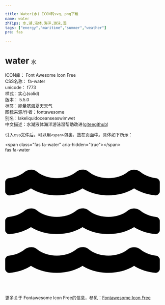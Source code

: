 ```yaml
---

title: Water(水) ICON转svg、png下载
name: water
zhTips: 水,湖,液体,海洋,游泳,湿
tags: ["energy","maritime","summer","weather"]
pre: fas

---
```


# water  <small style="font-size: 60%;font-weight: 100">水</small>


<div class="detail-page">
<p>
<span>
ICON库：
<span class="badge-secondary badge">Font Awesome Icon Free</span> 
</span>
<br/>
<span>
CSS名称：
<span class="badge-secondary badge">fa-water</span> 
</span>
<br/>
<span>
unicode：
<span class="badge-secondary badge">f773</span> 
<copy-btn content='f773' btn-title=""></copy-btn>
<copy-btn :content='String.fromCodePoint(parseInt("f773", 16))' btn-title="复制U"></copy-btn>
</span><br/><span>样式：<span class="badge-light badge">实心(solid)</span></span>
<br/>
<span>
版本：
<span class="badge-secondary badge">5.5.0</span> 
</span><br/><span>标签：<span class="badge-light badge"><router-link to="/tags/energy.html">能量</router-link></span><span class="badge-light badge"><router-link to="/tags/maritime.html">航海</router-link></span><span class="badge-light badge"><router-link to="/tags/summer.html">夏天</router-link></span><span class="badge-light badge"><router-link to="/tags/weather.html">天气</router-link></span></span>
<br/>
<span>图标来源/作者：<span class="badge-light badge">fontawesome</span></span> 
<br/>
<span>别名：<span class="badge-light badge">lake</span><span class="badge-light badge">liquid</span><span class="badge-light badge">ocean</span><span class="badge-light badge">sea</span><span class="badge-light badge">swim</span><span class="badge-light badge">wet</span></span><br/><span class="zh-detail">中文描述：<span class="badge-primary badge">水</span><span class="badge-primary badge">湖</span><span class="badge-primary badge">液体</span><span class="badge-primary badge">海洋</span><span class="badge-primary badge">游泳</span><span class="badge-primary badge">湿</span><span class="help-link"><span>帮助改进</span>(<a href="https://gitee.com/liuwave/icon-helper/edit/master/json/fontawesome/solid/water.json" target="_blank" rel="noopener noreferrer">gitee</a><a href="https://github.com/liuwave/icon-helper/edit/master/json/fontawesome/solid/water.json" target="_blank" rel="noopener noreferrer">github</a></span>)</span><br/>
</p>
</div>
<div class="alert alert-dark">
  <i class="fas fa-water fa-xs"></i>
  <i class="fas fa-water fa-sm"></i>
  <i class="fas fa-water fa-lg"></i>
  <i class="fas fa-water fa-2x"></i>
  <i class="fas fa-water fa-3x"></i>
  <i class="fas fa-water fa-5x"></i>
  <i class="fas fa-water fa-7x"></i>
</div>
<div>
  <p>引入css文件后，可以用<code>&lt;span&gt;</code>包裹，放在页面中。具体如下所示：    
  </p>
  <div class="alert alert-primary" style="font-size: 14px">
    &lt;span class="fas fa-water" aria-hidden="true"&gt;&lt;/span&gt;
    <copy-btn content='<span class="fas fa-water" aria-hidden="true"></span>'></copy-btn>
  </div>
  <div class="alert alert-secondary">
    <i class="fas fa-water"
    style="font-size: 24px"
    aria-hidden="true"></i> fas fa-water
    <copy-btn content="fas fa-water" btn-title="复制图标名称"></copy-btn>
  </div>
</div>
<div id="svg" class="svg-wrap">
<svg xmlns="http://www.w3.org/2000/svg" viewBox="0 0 576 512"><path d="M562.1 383.9c-21.5-2.4-42.1-10.5-57.9-22.9-14.1-11.1-34.2-11.3-48.2 0-37.9 30.4-107.2 30.4-145.7-1.5-13.5-11.2-33-9.1-46.7 1.8-38 30.1-106.9 30-145.2-1.7-13.5-11.2-33.3-8.9-47.1 2-15.5 12.2-36 20.1-57.7 22.4-7.9.8-13.6 7.8-13.6 15.7v32.2c0 9.1 7.6 16.8 16.7 16 28.8-2.5 56.1-11.4 79.4-25.9 56.5 34.6 137 34.1 192 0 56.5 34.6 137 34.1 192 0 23.3 14.2 50.9 23.3 79.1 25.8 9.1.8 16.7-6.9 16.7-16v-31.6c.1-8-5.7-15.4-13.8-16.3zm0-144c-21.5-2.4-42.1-10.5-57.9-22.9-14.1-11.1-34.2-11.3-48.2 0-37.9 30.4-107.2 30.4-145.7-1.5-13.5-11.2-33-9.1-46.7 1.8-38 30.1-106.9 30-145.2-1.7-13.5-11.2-33.3-8.9-47.1 2-15.5 12.2-36 20.1-57.7 22.4-7.9.8-13.6 7.8-13.6 15.7v32.2c0 9.1 7.6 16.8 16.7 16 28.8-2.5 56.1-11.4 79.4-25.9 56.5 34.6 137 34.1 192 0 56.5 34.6 137 34.1 192 0 23.3 14.2 50.9 23.3 79.1 25.8 9.1.8 16.7-6.9 16.7-16v-31.6c.1-8-5.7-15.4-13.8-16.3zm0-144C540.6 93.4 520 85.4 504.2 73 490.1 61.9 470 61.7 456 73c-37.9 30.4-107.2 30.4-145.7-1.5-13.5-11.2-33-9.1-46.7 1.8-38 30.1-106.9 30-145.2-1.7-13.5-11.2-33.3-8.9-47.1 2-15.5 12.2-36 20.1-57.7 22.4-7.9.8-13.6 7.8-13.6 15.7v32.2c0 9.1 7.6 16.8 16.7 16 28.8-2.5 56.1-11.4 79.4-25.9 56.5 34.6 137 34.1 192 0 56.5 34.6 137 34.1 192 0 23.3 14.2 50.9 23.3 79.1 25.8 9.1.8 16.7-6.9 16.7-16v-31.6c.1-8-5.7-15.4-13.8-16.3z"/></svg>
</div>
<detail full-name='fa-water'></detail>
    
<div><p>更多关于  Fontawesome Icon Free的信息，参见：<a target="_blank" href="https://iconhelper.cn/fontawesome.html">Fontawesome Icon Free</a>
</p></div>
